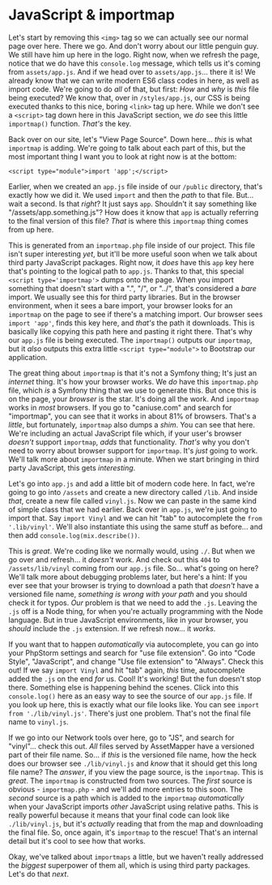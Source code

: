 # JavaScript & importmap

Let's start by removing this `<img>` tag so we can actually see our normal page over here. There we go. And don't worry about our little penguin guy. We still have him up here in the logo. Right now, when we refresh the page, notice that we do have this `console.log` message, which tells us it's coming from `assets/app.js`. And if we head over to `assets/app.js`... there it is! We already know that we can write modern ES6 class codes in here, as well as import code. We're going to do *all* of that, but first: *How* and *why* is *this* file being executed? We know that, over in `/styles/app.js`, our CSS is being executed thanks to this nice, boring `<link>` tag up here. While we don't see a `<script>` tag down here in this JavaScript section, we *do* see this little `importmap()` function. *That's* the key.

Back over on our site, let's "View Page Source". Down here... *this* is what `importmap` is adding. We're going to talk about each part of this, but the most important thing I want you to look at right now is at the bottom:

`<script type="module">import 'app';</script>`

Earlier, when we created an `app.js` file inside of our `/public` directory, that's exactly how we did it. We used `import` and then the *path* to that file. But... wait a second. Is that *right*? It just says `app`. Shouldn't it say something like "/assets/app.something.js"? How does it know that `app` is actually referring to the final version of this file? *That* is where this `importmap` thing comes from up here.

This is generated from an `importmap.php` file inside of our project. This file isn't super interesting *yet*, but it'll be more useful soon when we talk about third party JavaScript packages. Right now, it *does* have this `app` key here that's pointing to the logical path to `app.js`. Thanks to that, this special `<script type='importmap'>` dumps onto the page. When you import something that doesn't start with a ".", "/", or "../", that's considered a *bare* import. We usually see this for third party libraries. But in the browser environment, when it sees a bare import, your browser looks for an `importmap` on the page to see if there's a matching import. Our browser sees `import 'app'`, finds this key here, and *that's* the path it downloads. This is basically like copying this path here and pasting it right there. That's why our `app.js` file is being executed. The `importmap()` outputs our `importmap`, but it *also* outputs this extra little `<script type="module">` to Bootstrap our application.

The great thing about `importmap` is that it's not a Symfony thing; It's just an *internet* thing. It's how your browser works. We *do* have this `importmap.php` file, which *is* a Symfony thing that we use to generate this. But once this is on the page, your *browser* is the star. It's doing all the work. And `importmap` works in *most* browsers. If you go to "caniuse.com" and search for "importmap", you can see that it works in about 81% of browsers. That's a *little*, but fortunately, `importmap` also dumps a *shim*. You can see that here. We're including an actual JavaScript file which, if your user's browser *doesn't* support `importmap`, *adds* that functionality. *That's* why you don't need to worry about browser support for `importmap`. It's *just* going to work. We'll talk more about `importmap` in a minute. When we start bringing in third party JavaScript, this gets *interesting*.

Let's go into `app.js` and add a little bit of modern code here. In fact, we're going to go into `/assets` and create a new directory called `/lib`. And inside *that*, create a new file called `vinyl.js`. Now we can paste in the same kind of simple class that we had earlier. Back over in `app.js`, we're just going to import that. Say `import Vinyl` and we can hit "tab" to autocomplete the `from '.lib/vinyl'`. We'll also instantiate this using the same stuff as before... and then add `console.log(mix.describe())`.

This is *great*. We're coding like we normally would, using `./`. But when we go over and refresh... it *doesn't* work. And check out this `404` to `/assets/lib/vinyl` coming from our `app.js` file. So... what's going on here? We'll talk more about debugging problems later, but here's a hint: If you ever see that your browser is trying to download a path that *doesn't* have a versioned file name, *something is wrong with your path* and you should check it for typos. *Our* problem is that we need to add the `.js`. Leaving the `.js` off is a Node thing, for when you're actually programming with the Node language. But in true JavaScript environments, like in your browser, you *should* include the `.js` extension. If we refresh now... it *works*.

If you want that to happen *automatically* via autocomplete, you can go into your PhpStorm settings and search for "use file extension". Go into "Code Style", "JavaScript", and change "Use file extension" to "Always". Check this out! If we say `import Vinyl` and hit "tab" again, *this* time, autocomplete added the `.js` on the end *for* us. Cool! It's working! But the fun doesn't stop there. Something else is happening behind the scenes. Click into this `console.log()` here as an easy way to see the source of our `app.js` file. If you look up here, this is exactly what our file looks like. You can see `import from './lib/vinyl.js'`. There's just one problem. That's not the final file name to `vinyl.js`.

If we go into our Network tools over here, go to "JS", and search for "vinyl"... check this out. *All* files served by AssetMapper have a versioned part of their file name. So... if *this* is the versioned file name, how the heck does our browser see `./lib/vinyl.js` and *know* that it should get this long file name? The *answer*, if you view the page source, is the `importmap`. This is *great*. The `importmap` is constructed from two sources. The *first* source is obvious - `importmap.php` - and we'll add more entries to this soon. The *second* source is a path which is added to the `importmap` *automatically* when your JavaScript imports *other* JavaScript using relative paths. This is really powerful because it means that your final code can look like `./lib/vinyl.js`, but it's *actually* reading that from the map and downloading the final file. So, once again, it's `importmap` to the rescue! That's an internal detail but it's cool to see how that works.

Okay, we've talked about `importmaps` a little, but we haven't really addressed the *biggest* superpower of them all, which is using third party packages. Let's do that *next*.
